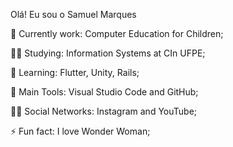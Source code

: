 Olá! Eu sou o Samuel Marques

🔭 Currently work: Computer Education for Children;

👨‍🎓 Studying: Information Systems at CIn UFPE;

🌱 Learning: Flutter, Unity, Rails;

🎒 Main Tools: Visual Studio Code and GitHub;

🙋‍♂️ Social Networks: Instagram and YouTube;

⚡ Fun fact: I love Wonder Woman;
